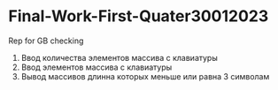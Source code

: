 # Final-Work-First-Quater30012023
 Rep for GB checking
1. Ввод количества элементов массива с клавиатуры
2. Ввод элементов массива с клавиатуры
3. Вывод массивов длинна которых меньше или равна 3 символам
